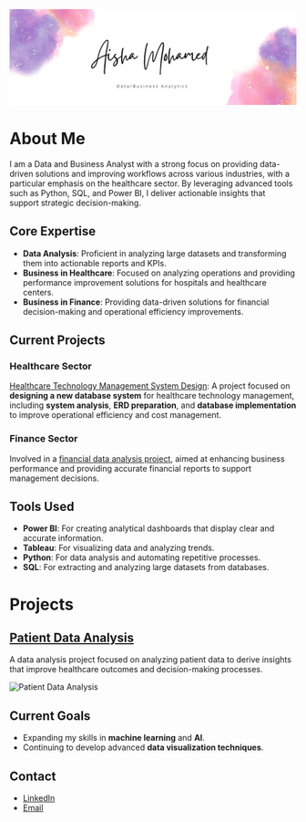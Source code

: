 ![Welcome Header](Header.png)

# About Me

I am a Data and Business Analyst with a strong focus on providing data-driven solutions and improving workflows across various industries, with a particular emphasis on the healthcare sector. By leveraging advanced tools such as Python, SQL, and Power BI, I deliver actionable insights that support strategic decision-making.

## Core Expertise

- **Data Analysis**: Proficient in analyzing large datasets and transforming them into actionable reports and KPIs.
- **Business in Healthcare**: Focused on analyzing operations and providing performance improvement solutions for hospitals and healthcare centers.
- **Business in Finance**: Providing data-driven solutions for financial decision-making and operational efficiency improvements.

## Current Projects

### Healthcare Sector
[Healthcare Technology Management System Design](#): A project focused on **designing a new database system** for healthcare technology management, including **system analysis**, **ERD preparation**, and **database implementation** to improve operational efficiency and cost management.

### Finance Sector
Involved in a [financial data analysis project](#), aimed at enhancing business performance and providing accurate financial reports to support management decisions.

## Tools Used

- **Power BI**: For creating analytical dashboards that display clear and accurate information.
- **Tableau**: For visualizing data and analyzing trends.
- **Python**: For data analysis and automating repetitive processes.
- **SQL**: For extracting and analyzing large datasets from databases.

# Projects

## [Patient Data Analysis](https://github.com/your-username/patient-data-analysis)
A data analysis project focused on analyzing patient data to derive insights that improve healthcare outcomes and decision-making processes.

![Patient Data Analysis](https://example.com/path-to-patient-data-analysis-image.png)


## Current Goals

 - Expanding my skills in **machine learning** and **AI**.  
 - Continuing to develop advanced **data visualization techniques**.


## Contact

- [LinkedIn](www.linkedin.com/in/aisha-mamoun)
- [Email](aisha_m_2010@hotmail.com)
